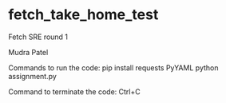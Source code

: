 # fetch_take_home_test
Fetch SRE round 1

Mudra Patel

Commands to run the code:
pip install requests PyYAML
python assignment.py

Command to terminate the code:
Ctrl+C
